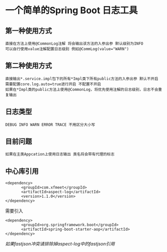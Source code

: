 # 一个简单的Spring Boot 日志工具

## 第一种使用方式
    直接在方法上使用@CommonLog注解 将会输出该方法的入参出参 默认级别为INFO
    可以自行使用value注解配置日志级别 例如@CommLog(value="WARN")
## 第二种使用方式
    直接输出*.service.impl包下的所有*Impl类下所有public方法的入参出参 默认不开启 
    需要配置core.log.auto=true进行开启 不配置不开启
    如果在*Impl类的public方法上使用@CommonLog，将优先使用注解的日志级别，日志不会重复输出
## 日志类型
    DEBUG INFO WARN ERROR TRACE 不用区分大小写
## 目前问题
    如果在主类Appcation上使用日志输出 类名将会带有代理的标志
## 中心库引用
    <dependency>
           <groupId>com.xfmeet</groupId>
           <artifactId>aspect-log</artifactId>
           <version>1.1.0</version>
    </dependency>
    
 需要引入
 
    <dependency>
           <groupId>org.springframework.boot</groupId>
           <artifactId>spring-boot-starter-aop</artifactId>
    </dependency>
    
*如果fastjson冲突请排除掉aspect-log中的fastjson引用*
    
